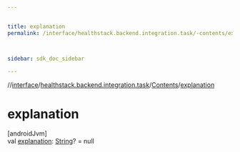 ```yaml
---


title: explanation
permalink: /interface/healthstack.backend.integration.task/-contents/explanation.html



sidebar: sdk_doc_sidebar

---
```



//[interface](/bi_interface.html)/[healthstack.backend.integration.task](../index.html)/[Contents](index.html)/[explanation](explanation.html)



# explanation



[androidJvm]\
val [explanation](explanation.html): [String](https://kotlinlang.org/api/latest/jvm/stdlib/kotlin/-string/index.html)? = null






